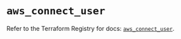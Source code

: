 # `aws_connect_user`

Refer to the Terraform Registry for docs: [`aws_connect_user`](https://registry.terraform.io/providers/hashicorp/aws/5.61.0/docs/resources/connect_user).
